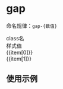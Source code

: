 # gap

<script setup>
import { useData } from 'vitepress'
import { ref } from 'vue'

const { page } = useData()

const list = ref([
['gap-5', 'gap:5rpx;'],
['gap-x-5', 'column-gap:5rpx;'],
['gap-y-5', 'row-gap:5rpx;'],
])
</script>

命名规律：`gap-{数值}` 
 
<div class="a-flex a-row a-jc-sb a-border-b a-h-30"  >
  <div class="a-flex-1">class名</div>
  <div class="a-flex-1">样式值</div>
</div>
<div class=" a-flex-1" style="overflow-y:auto;max-height: 300px">
  <div class="a-flex a-row a-jc-sb a-border-b a-h-30" v-for="(item, index) in list" :key="index" >
    <div class="a-flex-1">{{item[0]}}</div>
    <div class="a-flex-1">{{item[1]}}</div>
  </div>
</div>

## 使用示例

